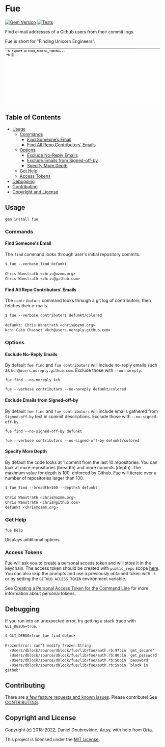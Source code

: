 Fue
===

[![Gem Version](https://badge.fury.io/rb/fue.svg)](https://badge.fury.io/rb/fue)
[![Tests](https://github.com/dblock/fue/actions/workflows/test.yml/badge.svg)](https://github.com/dblock/fue/actions/workflows/test.yml)

Find e-mail addresses of a Github users from their commit logs.

Fue is short for "Finding Unicorn Engineers".

![](images/fue.gif)

## Table of Contents

- [Usage](#usage)
  - [Commands](#commands)
    - [Find Someone’s Email](#find-someones-email)
    - [Find All Repo Contributors’ Emails](#find-all-repo-contributors-emails)
  - [Options](#options)
    - [Exclude No-Reply Emails](#exclude-no-reply-emails)
    - [Exclude Emails from Signed-off-by](#exclude-emails-from-signed-off-by)
    - [Specify More Depth](#specify-more-depth)
  - [Get Help](#get-help)
  - [Access Tokens](#access-tokens)
- [Debugging](#debugging)
- [Contributing](#contributing)
- [Copyright and License](#copyright-and-license)
## Usage

```
gem install fue
```

### Commands

#### Find Someone's Email

The `find` command looks through user's initial repository commits.

```
$ fue --verbose find defunkt

Chris Wanstrath <chris@ozmm.org>
Chris Wanstrath <chris@github.com>
```

#### Find All Repo Contributors' Emails

The `contributors` command looks through a git log of contributors, then fetches their e-mails.

```
$ fue --verbose contributors defunkt/colored

defunkt: Chris Wanstrath <chris@ozmm.org>
kch: Caio Chassot <kch@users.noreply.github.com>
```

### Options

#### Exclude No-Reply Emails

By default `fue find` and `fue contributors` will include no-reply emails such as `kch@users.noreply.github.com`. Exclude those with `--no-noreply`.

```
fue find --no-noreply kch
```

```
fue --verbose contributors --no-noreply defunkt/colored
```

#### Exclude Emails from Signed-off-by

By default `fue find` and `fue contributors` will include emails gathered from `Signed-off-by` text in commit descriptions. Exclude those with `--no-signed-off-by`.

```
fue find --no-signed-off-by defunkt
```

```
fue --verbose contributors --no-signed-off-by defunkt/colored
```

#### Specify More Depth

By default the code looks at 1 commit from the last 10 repositories. You can look at more repositories (breadth) and more commits (depth). The maximum value for depth is 100, enforced by Github. Fue will iterate over a number of repositories larger than 100.

```
$ fue find --breadth=100 --depth=5 defunkt

Chris Wanstrath <chris@ozmm.org>
Chris Wanstrath <chris@github.com>
defunkt <chris@ozmm.org>
```

### Get Help

```
fue help
```

Displays additional options.

### Access Tokens

Fue will ask you to create a personal access token and will store it in the keychain. The access token should be created with `public_repo` scope [here](https://github.com/settings/tokens). You can also skip the prompts and use a previously obtained token with `-t` or by setting the `GITHUB_ACCESS_TOKEN` environment variable.

See [Creating a Personal Access Token for the Command Line](https://help.github.com/articles/creating-a-personal-access-token-for-the-command-line) for more information about personal tokens.

## Debugging

If you run into an unexpected error, try getting a stack trace with `GLI_DEBUG=true`.

```
$ GLI_DEBUG=true fue find dblock

FrozenError: can't modify frozen String
  /Users/dblock/source/dblock/fue/lib/fue/auth.rb:97:in `get_secure'
  /Users/dblock/source/dblock/fue/lib/fue/auth.rb:80:in `get_password'
  /Users/dblock/source/dblock/fue/lib/fue/auth.rb:50:in `password'
  /Users/dblock/source/dblock/fue/lib/fue/auth.rb:59:in `block in github'
```

## Contributing

There are [a few feature requests and known issues](https://github.com/dblock/fue/issues). Please contribute! See [CONTRIBUTING](CONTRIBUTING.md).

## Copyright and License

Copyright (c) 2018-2022, Daniel Doubrovkine, [Artsy](http://artsy.github.io), with help from [Orta](https://github.com/orta).

This project is licensed under the [MIT License](LICENSE.md).
